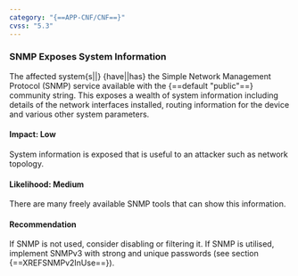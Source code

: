 ```yaml
---
category: "{==APP-CNF/CNF==}"
cvss: "5.3"
---
```

### SNMP Exposes System Information
The affected system{s||} {have||has} the Simple Network Management Protocol (SNMP) service available with the {==default "public"==} community string. This exposes a wealth of system information including details of the network interfaces installed, routing information for the device and various other system parameters.
#### Impact: Low
System information is exposed that is useful to an attacker such as network topology.
#### Likelihood: Medium
There are many freely available SNMP tools that can show this information.
#### Recommendation
If SNMP is not used, consider disabling or filtering it. If SNMP is utilised, implement SNMPv3 with strong and unique passwords (see section {==XREFSNMPv2InUse==}).
